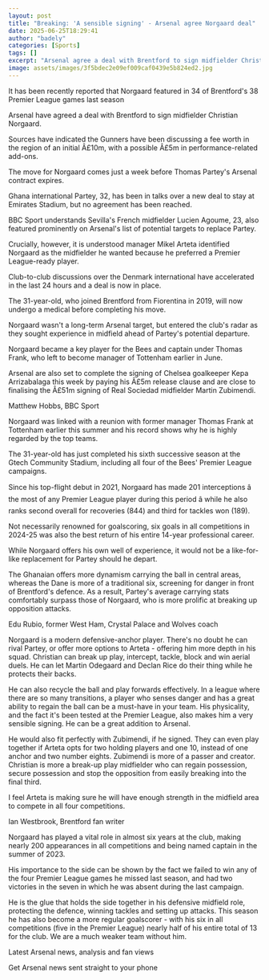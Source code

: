 ```yaml
---
layout: post
title: "Breaking: 'A sensible signing' - Arsenal agree Norgaard deal"
date: 2025-06-25T18:29:41
author: "badely"
categories: [Sports]
tags: []
excerpt: "Arsenal agree a deal with Brentford to sign midfielder Christian Norgaard amid uncertainty over whether Thomas Partey will sign a new contract."
image: assets/images/3f5bdec2e09ef009caf0439e5b824ed2.jpg
---
```


It has been recently reported that Norgaard featured in 34 of Brentford's 38 Premier League games last season

Arsenal have agreed a deal with Brentford to sign midfielder Christian Norgaard.

Sources have indicated the Gunners have been discussing a fee worth in the region of an initial Â£10m, with a possible Â£5m in performance-related add-ons.

The move for Norgaard comes just a week before Thomas Partey's Arsenal contract expires.

Ghana international Partey, 32, has been in talks over a new deal to stay at Emirates Stadium, but no agreement has been reached.

BBC Sport understands Sevilla's French midfielder Lucien Agoume, 23, also featured prominently on Arsenal's list of potential targets to replace Partey.

Crucially, however, it is understood manager Mikel Arteta identified Norgaard as the midfielder he wanted because he preferred a Premier League-ready player.

Club-to-club discussions over the Denmark international have accelerated in the last 24 hours and a deal is now in place.

The 31-year-old, who joined Brentford from Fiorentina in 2019, will now undergo a medical before completing his move.

Norgaard wasn't a long-term Arsenal target, but entered the club's radar as they sought experience in midfield ahead of Partey's potential departure.

Norgaard became a key player for the Bees and captain under Thomas Frank, who left to become manager of Tottenham earlier in June.

Arsenal are also set to complete the signing of Chelsea goalkeeper Kepa Arrizabalaga this week by paying his Â£5m release clause and are close to finalising the Â£51m signing of Real Sociedad midfielder Martin Zubimendi.

Matthew Hobbs, BBC Sport

Norgaard was linked with a reunion with former manager Thomas Frank at Tottenham earlier this summer and his record shows why he is highly regarded by the top teams.

The 31-year-old has just completed his sixth successive season at the Gtech Community Stadium, including all four of the Bees' Premier League campaigns. 

Since his top-flight debut in 2021, Norgaard has made 201 interceptions â the most of any Premier League player during this period â while he also ranks second overall for recoveries (844) and third for tackles won (189).

Not necessarily renowned for goalscoring, six goals in all competitions in 2024-25 was also the best return of his entire 14-year professional career.

While Norgaard offers his own well of experience, it would not be a like-for-like replacement for Partey should he depart.

The Ghanaian offers more dynamism carrying the ball in central areas, whereas the Dane is more of a traditional six, screening for danger in front of Brentford's defence. As a result, Partey's average carrying stats comfortably surpass those of Norgaard, who is more prolific at breaking up opposition attacks.

Edu Rubio, former West Ham, Crystal Palace and Wolves coach

Norgaard is a modern defensive-anchor player. There's no doubt he can rival Partey, or offer more options to Arteta - offering him more depth in his squad. Christian can break up play, intercept, tackle, block and win aerial duels. He can let Martin Odegaard and Declan Rice do their thing while he protects their backs.

He can also recycle the ball and play forwards effectively. In a league where there are so many transitions, a player who senses danger and has a great ability to regain the ball can be a must-have in your team. His physicality, and the fact it's been tested at the Premier League, also makes him a very sensible signing. He can be a great addition to Arsenal.

He would also fit perfectly with Zubimendi, if he signed. They can even play together if Arteta opts for two holding players and one 10, instead of one anchor and two number eights. Zubimendi is more of a passer and creator. Christian is more a break-up play midfielder who can regain possession, secure possession and stop the opposition from easily breaking into the final third.

I feel Arteta is making sure he will have enough strength in the midfield area to compete in all four competitions.

Ian Westbrook, Brentford fan writer

Norgaard has played a vital role in almost six years at the club, making nearly 200 appearances in all competitions and being named captain in the summer of 2023.

His importance to the side can be shown by the fact we failed to win any of the four Premier League games he missed last season, and had two victories in the seven in which he was absent during the last campaign.

He is the glue that holds the side together in his defensive midfield role, protecting the defence, winning tackles and setting up attacks. This season he has also become a more regular goalscorer - with his six in all competitions (five in the Premier League) nearly half of his entire total of 13 for the club. We are a much weaker team without him.

Latest Arsenal news, analysis and fan views

Get Arsenal news sent straight to your phone

